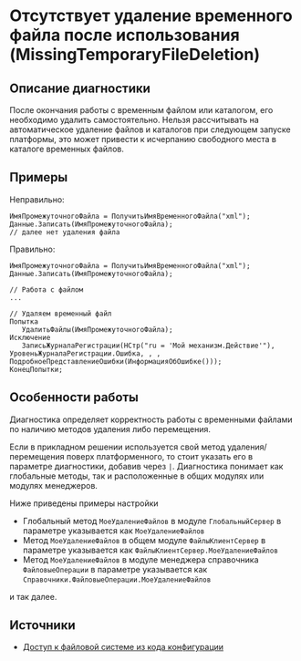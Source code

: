 # Отсутствует удаление временного файла после использования (MissingTemporaryFileDeletion)

<!-- Блоки выше заполняются автоматически, не трогать -->
## Описание диагностики

После окончания работы с временным файлом или каталогом, его необходимо удалить самостоятельно. 
Нельзя рассчитывать на автоматическое удаление файлов и каталогов при следующем запуске платформы, 
это может привести к исчерпанию свободного места в каталоге временных файлов.

## Примеры

Неправильно:

```bsl
ИмяПромежуточногоФайла = ПолучитьИмяВременногоФайла("xml");
Данные.Записать(ИмяПромежуточногоФайла);
// далее нет удаления файла
```

Правильно:

```bsl
ИмяПромежуточногоФайла = ПолучитьИмяВременногоФайла("xml");
Данные.Записать(ИмяПромежуточногоФайла);

// Работа с файлом
...

// Удаляем временный файл
Попытка
   УдалитьФайлы(ИмяПромежуточногоФайла);
Исключение
   ЗаписьЖурналаРегистрации(НСтр("ru = 'Мой механизм.Действие'"), УровеньЖурналаРегистрации.Ошибка, , , ПодробноеПредставлениеОшибки(ИнформацияОбОшибке()));
КонецПопытки;
```

## Особенности работы

Диагностика определяет корректность работы с временными файлами по наличию методов удаления либо перемещения.

Если в прикладном решении используется свой метод удаления/перемещения поверх платформенного, то стоит указать его в параметре диагностики, добавив через `|`. Диагностика понимает как глобальные методы, так и расположенные в общих модулях или модулях менеджеров.

Ниже приведены примеры настройки

- Глобальный метод `МоеУдалениеФайлов` в модуле `ГлобальныйСервер` в параметре указывается как `МоеУдалениеФайлов`
- Метод `МоеУдалениеФайлов` в общем модуле `ФайлыКлиентСервер` в параметре указывается как `ФайлыКлиентСервер.МоеУдалениеФайлов`
- Метод `МоеУдалениеФайлов` в модуле менеджера справочника `ФайловыеОперации` в параметре указывается как `Справочники.ФайловыеОперации.МоеУдалениеФайлов`

и так далее.

## Источники

* [Доступ к файловой системе из кода конфигурации](https://its.1c.ru/db/v8std#content:542:hdoc)
